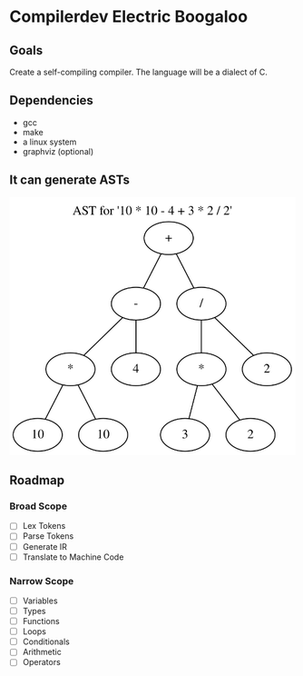 # Compilerdev Electric Boogaloo

## Goals

Create a self-compiling compiler. The language will be a dialect of C.

## Dependencies

- gcc
- make
- a linux system
- graphviz (optional)

## It can generate ASTs

![graphviz](doc/assets/nd_ex02.svg)

## Roadmap

### Broad Scope

- [ ] Lex Tokens
- [ ] Parse Tokens
- [ ] Generate IR
- [ ] Translate to Machine Code

### Narrow Scope

- [ ] Variables
- [ ] Types
- [ ] Functions
- [ ] Loops
- [ ] Conditionals
- [ ] Arithmetic
- [ ] Operators
